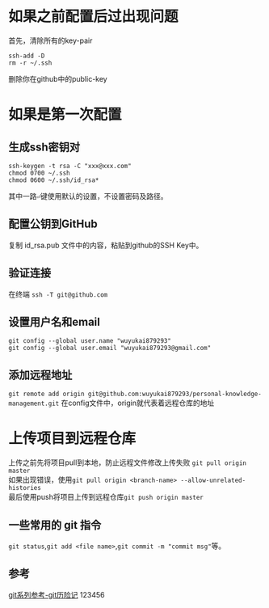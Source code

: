 # 如果之前配置后过出现问题
首先，清除所有的key-pair  
```
ssh-add -D
rm -r ~/.ssh
```  
删除你在github中的public-key
# 如果是第一次配置
## 生成ssh密钥对
```
ssh-keygen -t rsa -C "xxx@xxx.com"
chmod 0700 ~/.ssh
chmod 0600 ~/.ssh/id_rsa*
```
其中一路`⏎`键使用默认的设置，不设置密码及路径。
## 配置公钥到GitHub
复制 id_rsa.pub 文件中的内容，粘贴到github的SSH Key中。
## 验证连接
在终端 `ssh -T git@github.com`
## 设置用户名和email
```
git config --global user.name "wuyukai879293"
git config --global user.email "wuyukai879293@gmail.com"
```
## 添加远程地址
`git remote add origin git@github.com:wuyukai879293/personal-knowledge-management.git`
在config文件中，origin就代表着远程仓库的地址
# 上传项目到远程仓库
上传之前先将项目pull到本地，防止远程文件修改上传失败
`git pull origin master`  
如果出现错误，使用`git pull origin <branch-name> --allow-unrelated-histories`  
最后使用push将项目上传到远程仓库`git push origin master`  
## 一些常用的 git 指令
`git status`,`git add <file name>`,`git commit -m "commit msg"`等。
## 参考
[git系列参考-git历险记](http://www.infoq.com/cn/news/2011/03/git-adventures-index-commit?utm_source=infoq&utm_campaign=user_page&utm_medium=link)
123456

